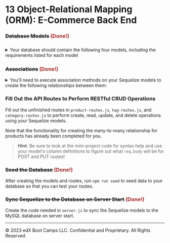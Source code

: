# 13 Object-Relational Mapping (ORM): E-Commerce Back End

### ~~Database Models~~ <span style="color:brown;"><strong>(Done!)</strong></span>

<details style="margin-bottom: 25px; margin-top: 25px;">
	<summary>Your database should contain the following four models, including the requirements listed for each model</summary>

* `Category` <span style="color:brown;"><strong>(Done!)</strong></span>
  * `id`
    * Integer.
    * Doesn't allow null values.  
    * Set as primary key.  
    * Uses auto increment.

  * `category_name`  
    * String.  
    * Doesn't allow null values.

* `Product` <span style="color:brown;"><strong>(Done!)</strong></span>
  * `id`  
    * Integer.  
    * Doesn't allow null values.  
    * Set as primary key.  
    * Uses auto increment.

  * `product_name`  
    * String.  
    * Doesn't allow null values.

  * `price`  
    * Decimal.  
    * Doesn't allow null values.  
    * Validates that the value is a decimal.

  * `stock`  
    * Integer.  
    * Doesn't allow null values.  
    * Set a default value of `10`.  
    * Validates that the value is numeric.

  * `category_id`  
    * Integer.  
    * References the `Category` model's `id`.

* `Tag` <span style="color:brown;"><strong>(Done!)</strong></span>
  * `id`  
    * Integer.  
    * Doesn't allow null values.  
    * Set as primary key.  
    * Uses auto increment.

  * `tag_name`  
    * String.

* `ProductTag` <span style="color:brown;"><strong>(Done!)</strong></span>
  * `id`
    * Integer.
    * Doesn't allow null values.
    * Set as primary key.
    * Uses auto increment.

  * `product_id`
    * Integer.
    * References the `Product` model's `id`.

  * `tag_id`
    * Integer.
    * References the `Tag` model's `id`.
</details>

### ~~Associations~~ <span style="color:brown;"><strong>(Done!)</strong></span>

<details>
<summary>You'll need to execute association methods on your Sequelize models to create the following relationships between them:</summary>

* `Product` belongs to `Category`, and `Category` has many `Product` models, as a category can have multiple products but a product can only belong to one category.
* `Product` belongs to many `Tag` models, and `Tag` belongs to many `Product` models. Allow products to have multiple tags and tags to have many products by using the `ProductTag` through model.  <span style="color:brown;"><strong>(Done!)</strong></span>

> **Hint:** Make sure you set up foreign key relationships that match the column we created in the respective models.

</details>

### Fill Out the API Routes to Perform RESTful CRUD Operations

Fill out the unfinished routes in `product-routes.js`, `tag-routes.js`, and `category-routes.js` to perform create, read, update, and delete operations using your Sequelize models.

Note that the functionality for creating the many-to-many relationship for products has already been completed for you.

> **Hint**: Be sure to look at the mini-project code for syntax help and use your model's column definitions to figure out what `req.body` will be for POST and PUT routes!

### ~~Seed the Database~~ <span style="color:brown;"><strong>(Done!)</strong></span>

After creating the models and routes, run `npm run seed` to seed data to your database so that you can test your routes.

### ~~Sync Sequelize to the Database on Server Start~~ <span style="color:brown;"><strong>(Done!)</strong></span>

Create the code needed in `server.js` to sync the Sequelize models to the MySQL database on server start.

---
© 2023 edX Boot Camps LLC. Confidential and Proprietary. All Rights Reserved.